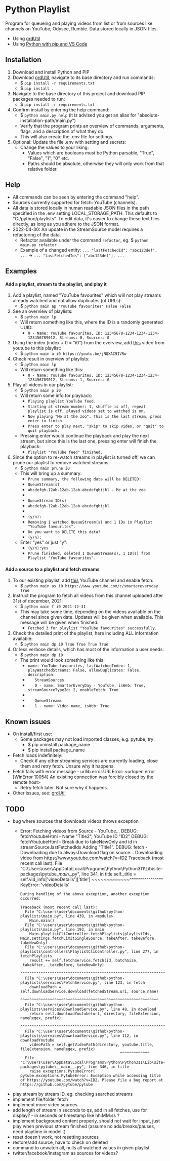 # Python Playlist

Program for queueing and playing videos from list or from sources like channels on YouTube, Odysee, Rumble. Data stored locally in JSON files.

- Using [grdUtil](https://github.com/grdall/python-packages)
- Using [Python with pip and VS Code](https://github.com/grdall/shared-documentation/blob/main/python-pip-vscode.md)
     
## Installation

1. Download and install Python and PIP
1. Download [grdUtil](https://github.com/grdall/python-packages), navigate to its base directory and run commands:
    - $ `pip install -r requirements.txt`
    - $ `pip install .`
1. Navigate to the base directory of this project and download PIP packages needed to run:
    - $ `pip install -r requirements.txt`
1. Confirm install by entering the help command:
    - $ `python main.py help` (it is advised you get an alias for "absolute-installation-path/main.py")
    - Verify that the program prints an overview of commands, arguments, flags, and a description of what they do.
    - This will also create the .env file for settings.
1. Optional: Update the file .env with setting and secrets:
    - Change the values to your liking:
      - Values which are booleans must be Python parsable, "True", "False", "1", "0" etc.
      - Paths should be absolute, otherwise they will only work from that relative folder.

## Help

- All commands can be seen by entering the command "help".
- Sources currently supported for fetch: YouTube (channels).
- All data is stored locally in human readable JSON files in the path specified in the .env setting LOCAL_STORAGE_PATH. This defaults to "C:/python/playlists". To edit data, it's easier to change these text files directly, as long as you adhere to the JSON format.
- 2022-04-30: An update in the StreamSource model requires a refactoring of the data.
    - Refactor available under the command `refactor`, eg. $ `python main.py refactor`
    - Example of a changed entity: `... "lastFetchedId": "abc123def", ...` -> `... "lastFetchedIds": ["abc123def"], ...`

## Examples

#### Add a playlist, stream to the playlist, and play it

1. Add a playlist, named "YouTube favourites" which will not play streams already watched and not allow duplicates (of URLs):
    - $ `python main ap "YouTube favourites" False False`
1. See an overview of playlists:
    - $ `python main lp`
    - Will return something like this, where the ID is a randomly generated UUID:
      - `0 - Name: YouTube favourites, ID: 12345678-1234-1234-1234-123456789012, Streams: 0, Sources: 0`
1. Using the index (index + 0 = "i0") from the overview, add [this](https://youtu.be/jNQXAC9IVRw) video from youtube to this playlist:
    - $ `python main a i0 https://youtu.be/jNQXAC9IVRw`
1. Check result in overview of playlists:
    - $ `python main lp`
    - Will return something like this:
      - `0 - Name: YouTube favourites, ID: 12345678-1234-1234-1234-123456789012, Streams: 1, Sources: 0`
1. Play all videos in our playlist:
    - $ `python main p i0`
    - Will return some info for playback:
      - `Playing playlist YouTube feed.`
      - `Starting at stream number: 1, shuffle is off, repeat playlist is off, played videos set to watched is on.`
      - `Now playing "Me at the zoo". This is the last stream, press enter to finish.`
      - `Press enter to play next, "skip" to skip video, or "quit" to quit playback.`
    - Pressing enter would continue the playback and play the next stream, but since this is the last one, pressing enter will finish the playback:
      - `Playlist "YouTube feed" finished.` 
1. Since the option to re-watch streams in playlist is turned off, we can prune our playlist to remove watched streams:
    - $ `python main prune i0`
    - This will bring up a summary:
      - `Prune summary, the following data will be DELETED:`
      - `QueueStream(s)`
      - `abcdefgh-12ab-12ab-12ab-abcdefghijkl - Me at the zoo`
      - ` `
      - `QueueStream ID(s)`
      - `abcdefgh-12ab-12ab-12ab-abcdefghijkl`
      - ` `
      - `(y/n):`
      - `Removing 1 watched QueueStream(s) and 1 IDs in Playlist "YouTube favourites".`
      - `Do you want to DELETE this data?`
      - `(y/n):`
    - Enter "yes" or just "y":
      - `(y/n):yes`
      - `Prune finished, deleted 1 QueueStream(s), 1 ID(s) from Playlist "YouTube favourites".`

#### Add a source to a playlist and fetch streams

1. To our existing playlist, add [this](https://www.youtube.com/c/smartereveryday) YouTube channel and enable fetch:
    - $ `python main as i0 https://www.youtube.com/c/smartereveryday True`
1. Instruct the program to fetch all videos from this channel uploaded after 31st of december, 2021:
    - $ `python main f i0 2021-12-31`
    - This may take some time, depending on the videos available on the channel since given date. Updates will be given when available. This message will be given when finished:
      - `Fetched 3 for playlist "YouTube favourites" successfully.`
1. Check the detailed print of the playlist, here including ALL information available:
    - $ `python main dp i0 True True True True`
1. Or less verbose details, which has most of the information a user needs:
    - $ `python main dp i0`
    - The print would look something like this:
      - `name: YouTube favourites, lastWatchedIndex: 1, playWatchedStreams: False, allowDuplicates: False, description: `
      - `   StreamSources`
      - `   0 - name: SmarterEveryDay - YouTube, isWeb: True, streamSourceTypeId: 2, enableFetch: True`
      - `   `
      - `   QueueStreams`
      - `   1 - name: Video name, isWeb: True`

## Known issues

- On install/first use:
  - Some packages may not load imported classes, e.g. pytube, try: 
    - $ pip uninstall package_name
    - $ pip install package_name
- Fetch loads indefinitely:
  - Check if any other streaming services are currently loading, close them and retry fetch. Unsure why it happens.
- Fetch fails with error message - urllib.error.URLError: <urlopen error [WinError 10054] An existing connection was forcibly closed by the remote host>
  - Retry fetch later. Not sure why it happens.
- Other issues, see: [grdUtil](https://github.com/grdall/python-packages)

## TODO

- bug where sources that downloads videos throws exception
  - Error:
        Fetching videos from Source - YouTube...
        DEBUG: fetchYoutubeHtml - Name "Title2", YouTube ID "ID2"
        DEBUG: fetchYoutubeHtml - Break due to takeNewOnly and id in streamSource.lastFetchedIds
                Adding "Title1".
        DEBUG: fetch -  Downloading due to alwaysDownload flag on source...
        Downloading video from https://www.youtube.com/watch?v=ID2
        Traceback (most recent call last):
          File "C:\Users\user\AppData\Local\Programs\Python\Python311\Lib\site-packages\pytube\__main__.py", line 341, in title
            self._title = self.vid_info['videoDetails']['title']
                          ~~~~~~~~~~~~~^^^^^^^^^^^^^^^^
        KeyError: 'videoDetails'

        During handling of the above exception, another exception occurred:

        Traceback (most recent call last):
          File "C:\users\user\documents\github\python-playlists\main.py", line 439, in <module>
            Main.main()
          File "C:\users\user\documents\github\python-playlists\main.py", line 193, in main
            Main.playlistCliController.fetchPlaylists(playlistIds, Main.settings.fetchLimitSingleSource, takeAfter, takeBefore, takeNewOnly)
          File "C:\users\user\documents\github\python-playlists\controllers\PlaylistCliController.py", line 277, in fetchPlaylists
            result += self.fetchService.fetch(id, batchSize, _takeAfter, _takeBefore, takeNewOnly)
                      ^^^^^^^^^^^^^^^^^^^^^^^^^^^^^^^^^^^^^^^^^^^^^^^^^^^^^^^^^^^^^^^^^^^^^^^^^^^^
          File "C:\users\user\documents\github\python-playlists\services\FetchService.py", line 123, in fetch
            downloadPath = self.downloadService.download(fetchedStream.uri, source.name)
                          ^^^^^^^^^^^^^^^^^^^^^^^^^^^^^^^^^^^^^^^^^^^^^^^^^^^^^^^^^^^^^
          File "C:\users\user\documents\github\python-playlists\services\DownloadService.py", line 48, in download
            return self.downloadYoutube(url, directory, fileExtension, nameRegex, prefix)
                  ^^^^^^^^^^^^^^^^^^^^^^^^^^^^^^^^^^^^^^^^^^^^^^^^^^^^^^^^^^^^^^^^^^^^^^
          File "C:\users\user\documents\github\python-playlists\services\DownloadService.py", line 112, in downloadYoutube
            videoPath = self.getVideoPath(directory, youtube.title, fileExtension, nameRegex, prefix)
                                                    ^^^^^^^^^^^^^
          File "C:\Users\user\AppData\Local\Programs\Python\Python311\Lib\site-packages\pytube\__main__.py", line 346, in title
            raise exceptions.PytubeError(
        pytube.exceptions.PytubeError: Exception while accessing title of https://youtube.com/watch?v=ID2. Please file a bug report at https://github.com/pytube/pytube
 
- play stream by stream ID, eg. checking searched streams
- implement file/folder fetch
- implement more video sources
- add length of stream in seconds to qs, add in all fetches, use for display? - in seconds or timestamp like hh:MM:ss ?
- implement background content properly, should not wait for input, just play when previous stream finished (assume no ads/breaks/pauses, need playtime in model..)
- reset doesn't work, not resetting sources
- restore/add source, have to check on deleted
- command to unwatch all, nulls all watched values in given playlist
- twitter/facebook/instagram as sources for videos?